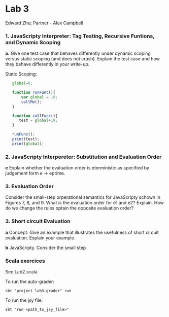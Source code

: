 # Lab 3

Edward Zhu; Partner - Alex Campbell

### 1. JavaScripty Interpreter: Tag Testing, Recursive Funtions, and Dynamic Scoping
**a.**  Give one test case that behaves differently under dynamic scoping versus static scoping (and does not crash). Explain the test case and how they behave differently in your write-up.

Static Scoping: 
 ``` javascript
	global=0;

	function runFunc(){
	    var global = 10;
	    callMe();
	}

	function callFunc(){
	   test = global+10;
	}

	runFunc();
	print(test);
	print(global);
 ```

### 2. JavaScripty Interpereter: Substitution and Evaluation Order
**c** Explain whether the evaluation order is eterministic as specified by judgement form e -> eprime.

### 3. Evaluation Order
Consider the small-step orperational semantics for JavaScripty schown in Figures 7, 8, and 9. What is the evaluation order for e1 and e2? Explain. How do we change the rules optain the opposite evaluation order?

### 3. Short circuit Evaluation
**a** Concept: Give an example that illustrates the usefulness of short circuit evaluation. Explain your example.

**b** JavaScripty. Consider the small step

### Scala exercices
See Lab2.scala

To run the auto-grader:

	sbt "project lab3-grader" run

To run the jsy file:

	sbt "run <path_to_jsy_file>"